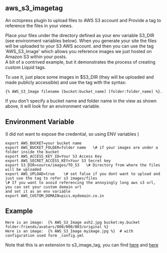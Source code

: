aws_s3_imagetag
--------------------    

An octopress plugin to upload files to AWS S3 account and Provide a tag to reference the files in your views.

Place your files under the directory defined as your env variable S3_DIR (see environment variables below). 
When you generate your site the files will be uploaded to your S3 AWS account. and then you can use the 
tag 'AWS_S3_Image' which allows you reference images we just hosted on Amazon S3 within your posts.   
A bit of a contrived example, but it demonstrates the process of creating custom Liquid tags.   

To use it, just place some images in $S3_DIR (they will be uploaded and made publicly accessible) and use 
the tag with the syntax:    
    
    {% AWS_S3_Image filename [bucket:bucket_name] [folder:folder_name] %}.

If you don't specify a bucket name and folder name in the view as shown above, it will look for an environment variable.


Environment Variable     
--------------------    
(I did not want to expose the credential, so using ENV variables )    

    export AWS_BUCKET=your bucket name     
    export AWS_BUCKET_FOLDER=folder name   \# if your images are under a folder inside the bucket        
    export AWS_ACCESS_KEY_ID=Your S3 Access Key     
    export AWS_SECRET_ACCESS_KEY=Your S3 Secret key     
    export S3_DIR=source/images/TO_S3   \# Directory from where the files will be uploaded     
    export AWS_UPLOAD=true    \# set false if you dont want to upload and just use the tag to refer s3 images/files    
    \# If you want to avoid referencing the annoyingly long aws s3 url, you can set your custom domain url 
    and set it as an env variable     
    export AWS_CUSTOM_DOMAIN=pics.mydomain.co.in     

Example
-------
    Here is an image:  {% AWS_S3_Image ash2.jpg bucket:my.bucket folder:friends/avatars/000/000/003/original %}  
    Here is an image:  {% AWS_S3_Image myimage.jpg %}  # with configuration used form _config.yml    
    
Note that this is an extension to s3_image_tag, you can find [here](https://github.com/TheAshwanik/s3_image_tag)
and [here](https://github.com/jmartin2683/s3_image_tag)    
